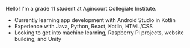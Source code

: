 Hello! I'm a grade 11 student at Agincourt Collegiate Institute. 
* Currently learning app development with Android Studio in Kotlin
* Experience with Java, Python, React, Kotlin, HTML/CSS
* Looking to get into machine learning, Raspberry Pi projects, website building, and Unity
